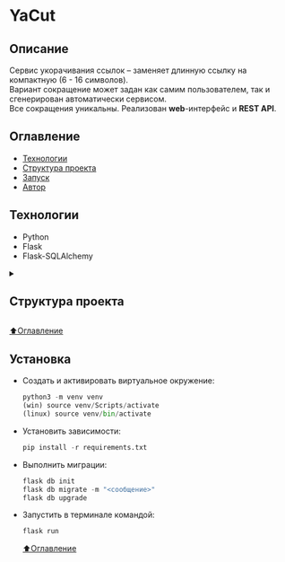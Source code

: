 # YaCut

## Описание

Сервис укорачивания ссылок – заменяет длинную ссылку на компактную (6 - 16 символов).  
Вариант сокращение может задан как самим пользователем, так и сгенерирован автоматически сервисом.  
Все сокращения уникальны. Реализован **web**-интерфейс и **REST API**.

## Оглавление

- [Технологии](#технологии)
- <a href="#t1"> Структура проекта </a>
- [Запуск](#запуск)
- [Автор](#автор)

## Технологии

- Python
- Flask
- Flask-SQLAlchemy

<details>
  <summary>
    <h2 id="t1"> Структура проекта </h2>
  </summary>

  ```cmd
  yacut:
  |   .env.dist  <-- Конфигурационные данные
  |   .flake8
  |   .gitignore
  |   openapi.yml  <-- Документация по API
  |   pytest.ini
  |   README.md
  |   requirements.txt
  |   settings.py  <-- Настройки сервиса
  |
  +---tests  <-- Тесты (pytest в корне дир., в консоли)
  |   |
  |   \---__pycache__
  |           
  +---venv  <-- Виртуальное окружение
  |
  +---yacut
  |   |   api_views.py  <-- Методы для API
  |   |   constants.py  <-- Константные переменные
  |   |   error_handlers.py  <-- Обработчик ошибок
  |   |   exceptions.py  <-- Кастомные исключения
  |   |   forms.py  <-- Форма для пользователя
  |   |   models.py  <-- Модель БД
  |   |   utils.py  <-- Функция, генерирующая уникальное сокращение
  |   |   views.py  <-- Методы для web
  |   |   __init__.py
  |   |   
  |   +---static  <-- Статика
  |   |
  |   +---templates  <-- HTML-шаблоны
  |   |           
  |   \---__pycache__
  |
  \---__pycache__
  ```

</details>

[⬆️Оглавление](#оглавление)

## Установка

- Cоздать и активировать виртуальное окружение:
  ```python
  python3 -m venv venv
  (win) source venv/Scripts/activate
  (linux) source venv/bin/activate
  ```

- Установить зависимости:
  ```python
  pip install -r requirements.txt
  ```

- Выполнить миграции:
  ```python
  flask db init
  flask db migrate -m "<сообщение>"
  flask db upgrade
  ```

- Запустить в терминале командой:
  ```python
  flask run
  ```
  [⬆️Оглавление](#оглавление)